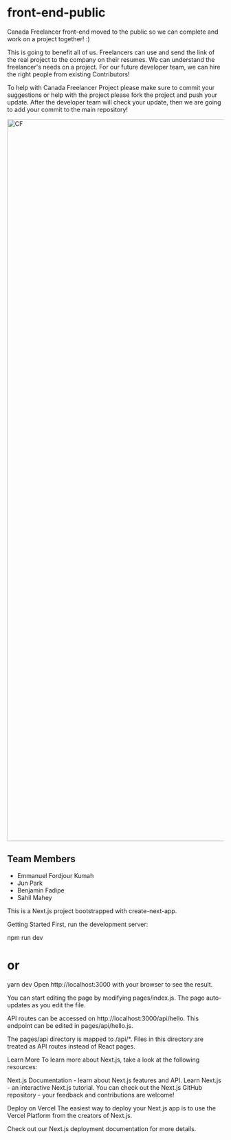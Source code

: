 # front-end-public

Canada Freelancer front-end moved to the public so we can complete and work on a project together! :)

This is going to benefit all of us.
Freelancers can use and send the link of the real project to the company on their resumes.
We can understand the freelancer's needs on a project.
For our future developer team, we can hire the right people from existing Contributors!

To help with Canada Freelancer Project please make sure to commit your suggestions or help with the project please fork the project and push your update.
After the developer team will check your update, then we are going to add your commit to the main repository!

<img width="1680" alt="CF" src="https://user-images.githubusercontent.com/34953799/204886607-d56cb385-4716-44c0-b2e9-f93535b4c49e.png">

## Team Members

- Emmanuel Fordjour Kumah
- Jun Park
- Benjamin Fadipe
- Sahil Mahey

This is a Next.js project bootstrapped with create-next-app.

Getting Started
First, run the development server:

npm run dev

# or

yarn dev
Open http://localhost:3000 with your browser to see the result.

You can start editing the page by modifying pages/index.js. The page auto-updates as you edit the file.

API routes can be accessed on http://localhost:3000/api/hello. This endpoint can be edited in pages/api/hello.js.

The pages/api directory is mapped to /api/\*. Files in this directory are treated as API routes instead of React pages.

Learn More
To learn more about Next.js, take a look at the following resources:

Next.js Documentation - learn about Next.js features and API.
Learn Next.js - an interactive Next.js tutorial.
You can check out the Next.js GitHub repository - your feedback and contributions are welcome!

Deploy on Vercel
The easiest way to deploy your Next.js app is to use the Vercel Platform from the creators of Next.js.

Check out our Next.js deployment documentation for more details.
